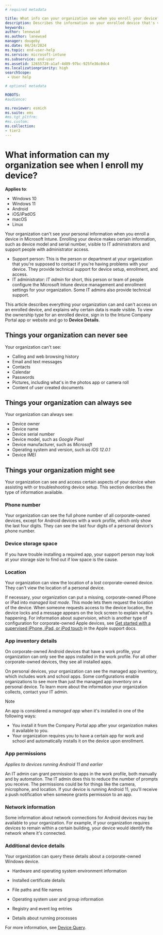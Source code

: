 ```yaml
---
# required metadata

title: What info can your organization see when you enroll your device?  
description: Describes the information on your enrolled device that's visible to your organization.  
keywords:
author: lenewsad
ms.author: lanewsad
manager: dougeby
ms.date: 04/24/2024
ms.topic: end-user-help
ms.service: microsoft-intune
ms.subservice: end-user
ms.assetid: 12655728-a1af-4d89-97bc-925fe36c0dc4
ms.localizationpriority: high
searchScope:
 - User help

# optional metadata

ROBOTS:  
#audience:

ms.reviewer: esmich
ms.suite: ems
#ms.tgt_pltfrm:
#ms.custom:
ms.collection:
- tier2
---
```


# What information can my organization see when I enroll my device?  

**Applies to**: 
- Windows 10
- Windows 11
- Android
- iOS/iPadOS
- macOS
- Linux 

Your organization can't see your personal information when you enroll a device in Microsoft Intune. Enrolling your device makes certain information, such as device model and serial number, visible to IT administrators and support people with administrator access. 

* Support person: This is the person or department at your organization that you're supposed to contact if you're having problems with your device. They provide technical support for device setup, enrollment, and access.  
* IT administrator: *IT admin* for short, this person or team of people configure the Microsoft Intune device management and enrollment settings for your organization. Some IT admins also provide technical support.

This article describes everything your organization can and can't access on an enrolled device, and explains why certain data is made visible. To view the ownership type for an enrolled device, sign in to the Intune Company Portal app or website and go to **Device Details**.  

## Things your organization can never see

Your organization can't see:  

- Calling and web browsing history
- Email and text messages
- Contacts
- Calendar
- Passwords
- Pictures, including what's in the photos app or camera roll
- Content of user created documents 

## Things your organization can always see  

Your organization can always see:  

- Device owner
- Device name
- Device serial number
- Device model, such as *Google Pixel*
- Device manufacturer, such as *Microsoft*
- Operating system and version, such as *iOS 12.0.1*
- Device IMEI  

## Things your organization might see  

Your organization can see and access certain aspects of your device when assisting with or troubleshooting device setup. This section describes the type of information available.   

### Phone number  
Your organization can see the full phone number of all corporate-owned devices, except for Android devices with a work profile, which only show the last four digits. They can see the last four digits of a personal device's phone number.   

### Device storage space   
If you have trouble installing a required app, your support person may look at your storage size to find out if low space is the cause.   

### Location 

Your organization can view the location of a lost corporate-owned device. They can't view the location of a personal device. 

If necessary, your organization can put a missing, corporate-owned iPhone or iPad into *managed lost mode*. This mode lets them request the location of the device. When someone requests access to the device location, the device locks and a message appears on the lock screen to explain what's happening. For information about *supervision*, which is another type of configuration for corporate-owned Apple devices, see [Get started with a supervised iPhone, iPad, or iPod touch](https://go.microsoft.com/fwlink/?linkid=853816) in the Apple support docs. 

### App inventory details

On corporate-owned Android devices that have a work profile, your organization can only see the apps installed in the work profile. For all other corporate-owned devices, they see all installed apps. 

On personal devices, your organization can see the managed app inventory, which includes work and school apps. Some configurations enable organizations to see more than just the managed app inventory on a personal device. To learn more about the information your organization collects, contact your IT admin.    

>[!NOTE]
> An app is considered a *managed app* when it's installed in one of the following ways:
> * You install it from the Company Portal app after your organization makes it available to you. 
> * Your organization requires you to have a certain app for work and school and automatically installs it on the device upon enrollment.  

### App permissions  
*Applies to devices running Android 11 and earlier*  

An IT admin can grant permission to apps in the work profile, both manually and by automation. The IT admin does this to reduce the number of prompts you receive. The permissions could be for things like the camera, microphone, and location. If your device is running Android 11, you'll receive a push notification when someone grants permission to an app.  

###  Network information
Some information about network connections for Android devices may be available to your organization. For example, if your organization requires devices to remain within a certain building, your device would identify the network where it's connected.    

### Additional device details

Your organization can query these details about a corporate-owned Windows device.  

 - Hardware and operating system environment information  

 - Installed certificate details  

 - File paths and file names  

 - Operating system user and group information  

 - Registry and event log entries  

 - Details about running processes  

For more information, see [Device Query](../../analytics/device-query.md).  
